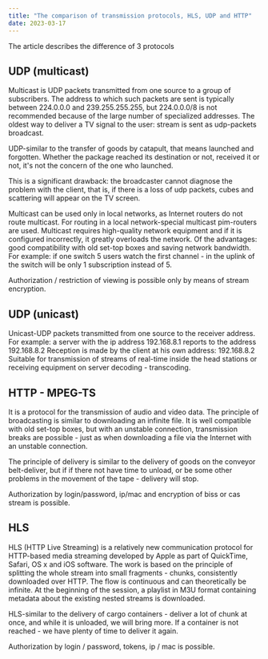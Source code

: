 ```yaml
---
title: "The comparison of transmission protocols, HLS, UDP and HTTP"
date: 2023-03-17
---
```

The article describes the difference of 3 protocols

## UDP (multicast)

Multicast is UDP packets transmitted from one source to a group of subscribers. The address to which such packets are sent is typically between 224.0.0.0 and 239.255.255.255, but 224.0.0.0/8 is not recommended because of the large number of specialized addresses.
The oldest way to deliver a TV signal to the user: stream is sent as udp-packets broadcast.

UDP-similar to the transfer of goods by catapult, that means launched and forgotten. Whether the package reached its destination or not, received it or not, it's not the concern of the one who launched.

This is a significant drawback: the broadcaster cannot diagnose the problem with the client, that is, if there is a loss of udp packets, cubes and scattering will appear on the TV screen.

Multicast can be used only in local networks, as Internet routers do not route multicast. For routing in a local network-special multicast pim-routers are used.
Multicast requires high-quality network equipment and if it is configured incorrectly, it greatly overloads the network.
Of the advantages: good compatibility with old set-top boxes and saving network bandwidth. For example: if one switch 5 users watch the first channel - in the uplink of the switch will be only 1 subscription instead of 5.

Authorization / restriction of viewing is possible only by means of stream encryption.

## UDP (unicast)

Unicast-UDP packets transmitted from one source to the receiver address.
For example: a server with the ip address 192.168.8.1 reports to the address 192.168.8.2
Reception is made by the client at his own address: 192.168.8.2
Suitable for transmission of streams of real-time inside the head stations or receiving equipment on server decoding - transcoding.

## HTTP - MPEG-TS

It is a protocol for the transmission of audio and video data.
The principle of broadcasting is similar to downloading an infinite file. It is well compatible with old set-top boxes, but with an unstable connection, transmission breaks are possible - just as when downloading a file via the Internet with an unstable connection.

The principle of delivery is similar to the delivery of goods on the conveyor belt-deliver, but if if there not have time to unload, or be some other problems in the movement of the tape - delivery will stop.

Authorization by login/password, ip/mac and encryption of biss or cas stream is possible.

## HLS

HLS (HTTP Live Streaming) is a relatively new communication protocol for HTTP-based media streaming developed by Apple as part of QuickTime, Safari, OS x and iOS software. The work is based on the principle of splitting the whole stream into small fragments - chunks, consistently downloaded over HTTP. The flow is continuous and can theoretically be infinite. At the beginning of the session, a playlist in M3U format containing metadata about the existing nested streams is downloaded.

HLS-similar to the delivery of cargo containers - deliver a lot of chunk at once, and while it is unloaded, we will bring more. If a container is not reached - we have plenty of time to deliver it again.

Authorization by login / password, tokens, ip / mac is possible.
